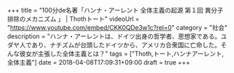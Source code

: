+++
title =  "100分de名著「ハンナ・アーレント 全体主義の起源 第１回 異分子排除のメカニズム 」 | Thothトート"
videoUrl = "https://www.youtube.com/embed/CKK0QDe3w1c?rel=0"
category = "社会"
description = "ハンナ・アーレントは、ドイツ出身の哲学者、思想家である。ユダヤ人であり、ナチズムが台頭したドイツから、アメリカ合衆国に亡命した。そんな彼女が主張した全体主義とは？"
tags = ["Thoth,トート,ハンナアーレント,全体主義"]
date = 2018-04-08T17:09:31+09:00
draft = true
+++


